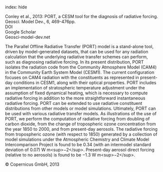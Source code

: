 index: hide

<div class="Citation">

  <div class="Citation-body">
    <div class="Citation-text">Conley et al., 2013: PORT, a CESM tool for the diagnosis of radiative forcing. <span class="Article-journal">Geosci. Model Dev., </span><span class="Article-volume">6, </span>469-476pp.</div>
    <div class="Citation-links">
      <div class="CitationLink" data-href="https://doi.org/10.5194/gmd-6-469-2013">
        <div class="CitationLink-icon CitationLink-Doi"></div>
        <div class="CitationLink-text">DOI</div>
      </div>
      <div class="CitationLink" data-href="https://scholar.google.com/scholar?q=10.5194/gmd-6-469-2013">
        <div class="CitationLink-icon CitationLink-Scholar"></div>
        <div class="CitationLink-text">Google Scholar</div>
      </div>
      <div class="CitationLink" data-href="http://www.geosci-model-dev.net/6/469/2013/">
        <div class="CitationLink-icon CitationLink-Publisher"></div>
        <div class="CitationLink-text">Geosci-model-dev.net</div>
      </div>
    </div>
  </div>
</div>

The Parallel Offline Radiative Transfer (PORT) model is a stand-alone tool, driven by model-generated datasets, that can be used for any radiation calculation that the underlying radiative transfer schemes can perform, such as diagnosing radiative forcing. In its present distribution, PORT isolates the radiation code from the Community Atmosphere Model (CAM4) in the Community Earth System Model (CESM1). The current configuration focuses on CAM4 radiation with the constituents as represented in present-day conditions in CESM1, along with their optical properties. PORT includes an implementation of stratospheric temperature adjustment under the assumption of fixed dynamical heating, which is necessary to compute radiative forcing in addition to the more straightforward instantaneous radiative forcing. PORT can be extended to use radiative constituent distributions from other models or model simulations. Ultimately, PORT can be used with various radiative transfer models. As illustrations of the use of PORT, we perform the computation of radiative forcing from doubling of carbon dioxide, from the change of tropospheric ozone concentration from the year 1850 to 2000, and from present-day aerosols. The radiative forcing from tropospheric ozone (with respect to 1850) generated by a collection of model simulations under the Atmospheric Chemistry and Climate Model Intercomparison Project is found to be 0.34 (with an intermodel standard deviation of 0.07) W m&lt;sup&gt;−2&lt;/sup&gt;. Present-day aerosol direct forcing (relative to no aerosols) is found to be −1.3 W m&lt;sup&gt;−2&lt;/sup&gt;.

<div class="Citation-copy">
&copy; Copernicus GmbH, 2013
</div>